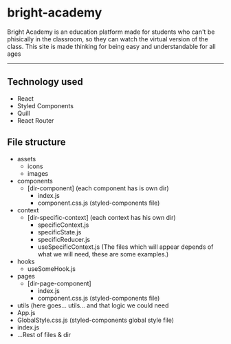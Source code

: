 # bright-academy

Bright Academy is an education platform made for students who can't be phisically in the classroom, so they can watch the virtual version of the class. This site is made thinking for being easy and understandable for all ages

---

## Technology used

- React
- Styled Components
- Quill
- React Router

## File structure

- assets
  - icons
  - images
- components
  - [dir-component] (each component has is own dir)
    - index.js
    - component.css.js (styled-components file)
- context
  - [dir-specific-context] (each context has his own dir)
    - specificContext.js
    - specificState.js
    - specificReducer.js
    - useSpecificContext.js
      (The files which will appear depends of what we will need, these are some examples.)
- hooks
  - useSomeHook.js
- pages
  - [dir-page-component]
    - index.js
    - component.css.js (styled-components file)
- utils (here goes... utils... and that logic we could need
- App.js
- GlobalStyle.css.js (styled-components global style file)
- index.js
- ...Rest of files & dir
